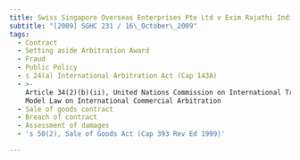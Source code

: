 ```yaml
---
title: Swiss Singapore Overseas Enterprises Pte Ltd v Exim Rajathi India Pvt Ltd
subtitle: "[2009] SGHC 231 / 16\_October\_2009"
tags:
  - Contract
  - Setting aside Arbitration Award
  - Fraud
  - Public Policy
  - s 24(a) International Arbitration Act (Cap 143A)
  - >-
    Article 34(2)(b)(ii), United Nations Commission on International Trade Law
    Model Law on International Commercial Arbitration
  - Sale of goods contract
  - Breach of contract
  - Assessment of damages
  - 's 50(2), Sale of Goods Act (Cap 393 Rev Ed 1999)'

---
```


